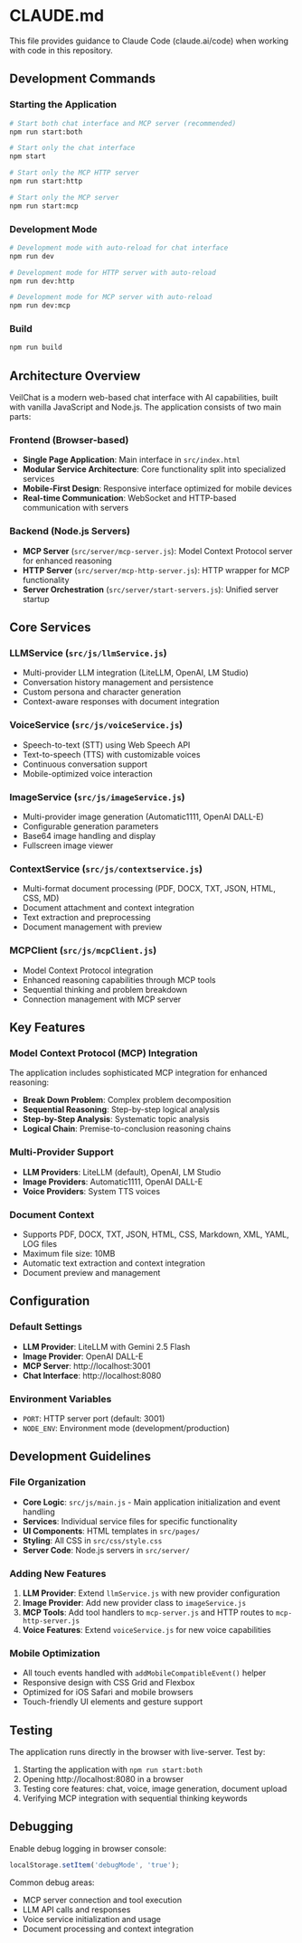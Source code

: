 # CLAUDE.md

This file provides guidance to Claude Code (claude.ai/code) when working with code in this repository.

## Development Commands

### Starting the Application
```bash
# Start both chat interface and MCP server (recommended)
npm run start:both

# Start only the chat interface
npm start

# Start only the MCP HTTP server
npm run start:http

# Start only the MCP server
npm run start:mcp
```

### Development Mode
```bash
# Development mode with auto-reload for chat interface
npm run dev

# Development mode for HTTP server with auto-reload
npm run dev:http

# Development mode for MCP server with auto-reload
npm run dev:mcp
```

### Build
```bash
npm run build
```

## Architecture Overview

VeilChat is a modern web-based chat interface with AI capabilities, built with vanilla JavaScript and Node.js. The application consists of two main parts:

### Frontend (Browser-based)
- **Single Page Application**: Main interface in `src/index.html`
- **Modular Service Architecture**: Core functionality split into specialized services
- **Mobile-First Design**: Responsive interface optimized for mobile devices
- **Real-time Communication**: WebSocket and HTTP-based communication with servers

### Backend (Node.js Servers)
- **MCP Server** (`src/server/mcp-server.js`): Model Context Protocol server for enhanced reasoning
- **HTTP Server** (`src/server/mcp-http-server.js`): HTTP wrapper for MCP functionality
- **Server Orchestration** (`src/server/start-servers.js`): Unified server startup

## Core Services

### LLMService (`src/js/llmService.js`)
- Multi-provider LLM integration (LiteLLM, OpenAI, LM Studio)
- Conversation history management and persistence
- Custom persona and character generation
- Context-aware responses with document integration

### VoiceService (`src/js/voiceService.js`)
- Speech-to-text (STT) using Web Speech API
- Text-to-speech (TTS) with customizable voices
- Continuous conversation support
- Mobile-optimized voice interaction

### ImageService (`src/js/imageService.js`)
- Multi-provider image generation (Automatic1111, OpenAI DALL-E)
- Configurable generation parameters
- Base64 image handling and display
- Fullscreen image viewer

### ContextService (`src/js/contextservice.js`)
- Multi-format document processing (PDF, DOCX, TXT, JSON, HTML, CSS, MD)
- Document attachment and context integration
- Text extraction and preprocessing
- Document management with preview

### MCPClient (`src/js/mcpClient.js`)
- Model Context Protocol integration
- Enhanced reasoning capabilities through MCP tools
- Sequential thinking and problem breakdown
- Connection management with MCP server

## Key Features

### Model Context Protocol (MCP) Integration
The application includes sophisticated MCP integration for enhanced reasoning:
- **Break Down Problem**: Complex problem decomposition
- **Sequential Reasoning**: Step-by-step logical analysis
- **Step-by-Step Analysis**: Systematic topic analysis
- **Logical Chain**: Premise-to-conclusion reasoning chains

### Multi-Provider Support
- **LLM Providers**: LiteLLM (default), OpenAI, LM Studio
- **Image Providers**: Automatic1111, OpenAI DALL-E
- **Voice Providers**: System TTS voices

### Document Context
- Supports PDF, DOCX, TXT, JSON, HTML, CSS, Markdown, XML, YAML, LOG files
- Maximum file size: 10MB
- Automatic text extraction and context integration
- Document preview and management

## Configuration

### Default Settings
- **LLM Provider**: LiteLLM with Gemini 2.5 Flash
- **Image Provider**: OpenAI DALL-E
- **MCP Server**: http://localhost:3001
- **Chat Interface**: http://localhost:8080

### Environment Variables
- `PORT`: HTTP server port (default: 3001)
- `NODE_ENV`: Environment mode (development/production)

## Development Guidelines

### File Organization
- **Core Logic**: `src/js/main.js` - Main application initialization and event handling
- **Services**: Individual service files for specific functionality
- **UI Components**: HTML templates in `src/pages/`
- **Styling**: All CSS in `src/css/style.css`
- **Server Code**: Node.js servers in `src/server/`

### Adding New Features
1. **LLM Provider**: Extend `llmService.js` with new provider configuration
2. **Image Provider**: Add new provider class to `imageService.js`
3. **MCP Tools**: Add tool handlers to `mcp-server.js` and HTTP routes to `mcp-http-server.js`
4. **Voice Features**: Extend `voiceService.js` for new voice capabilities

### Mobile Optimization
- All touch events handled with `addMobileCompatibleEvent()` helper
- Responsive design with CSS Grid and Flexbox
- Optimized for iOS Safari and mobile browsers
- Touch-friendly UI elements and gesture support

## Testing

The application runs directly in the browser with live-server. Test by:
1. Starting the application with `npm run start:both`
2. Opening http://localhost:8080 in a browser
3. Testing core features: chat, voice, image generation, document upload
4. Verifying MCP integration with sequential thinking keywords

## Debugging

Enable debug logging in browser console:
```javascript
localStorage.setItem('debugMode', 'true');
```

Common debug areas:
- MCP server connection and tool execution
- LLM API calls and responses
- Voice service initialization and usage
- Document processing and context integration